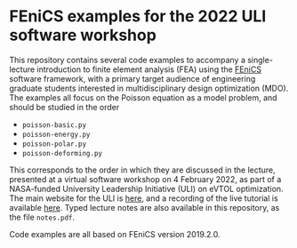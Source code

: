 # FEniCS examples for the 2022 ULI software workshop
This repository contains several code examples to accompany a single-lecture introduction to finite element analysis (FEA) using the [FEniCS](https://fenicsproject.org/) software framework, with a primary target audience of engineering graduate students interested in multidisciplinary design optimization (MDO).  The examples all focus on the Poisson equation as a model problem, and should be studied in the order
* `poisson-basic.py`
* `poisson-energy.py`
* `poisson-polar.py`
* `poisson-deforming.py`

This corresponds to the order in which they are discussed in the lecture, presented at a virtual software workshop on 4 February 2022, as part of a NASA-funded University Leadership Initiative (ULI) on eVTOL optimization.  The main website for the ULI is [here](https://sites.google.com/eng.ucsd.edu/uli/), and a recording of the live tutorial is available [here](https://www.youtube.com/watch?v=wou9jlplraw).  Typed lecture notes are also available in this repository, as the file `notes.pdf`.

Code examples are all based on FEniCS version 2019.2.0.
